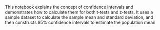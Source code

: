 This notebook explains the concept of confidence intervals and demonstrates how to calculate them for both t-tests and z-tests. It uses a sample dataset to calculate the sample mean and standard deviation, and then constructs 95% confidence intervals to estimate the population mean
